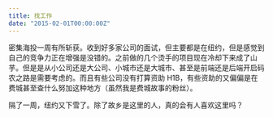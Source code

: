 ```yaml
---
title: 找工作
date: "2015-02-01T00:00:00Z"
---
```


密集海投一周有所斩获。收到好多家公司的面试，但主要都是在纽约，但是感觉到自己的竞争力正在增强是没错的。之前做的几个烫手的项目现在冷却下来成了山芋。但是是从小公司还是大公司、小城市还是大城市、甚至是前端还是后端开启码农之路是需要考虑的。而且有些公司没有打算资助 H1B，有些资助的又偏偏是在费城甚至查什么努加这种地方（虽然我是费城故事的粉丝）。

隔了一周，纽约又下雪了。除了故乡是这里的人，真的会有人喜欢这里吗？
